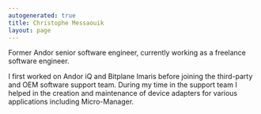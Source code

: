```yaml
---
autogenerated: true
title: Christophe Messaouik
layout: page
---
```


Former Andor senior software engineer, currently working as a freelance
software engineer.

I first worked on Andor iQ and Bitplane Imaris before joining the
third-party and OEM software support team. During my time in the support
team I helped in the creation and maintenance of device adapters for
various applications including Micro-Manager.
